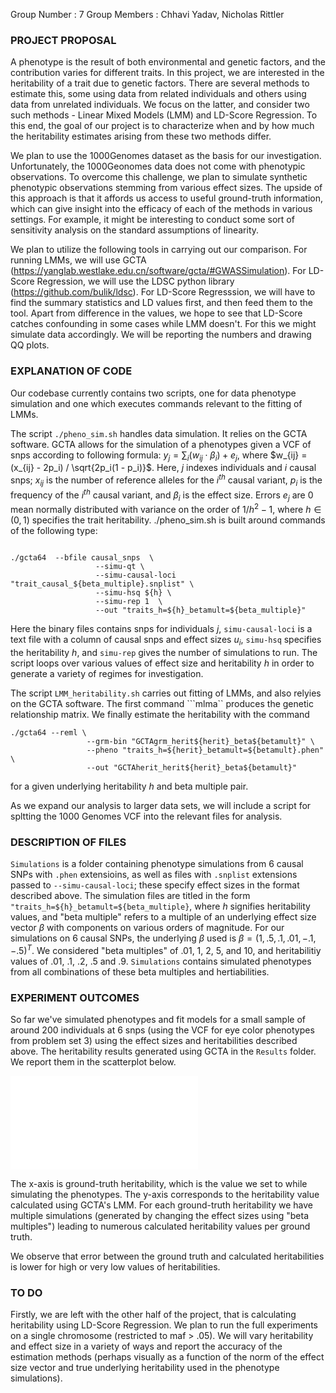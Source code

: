 Group Number : 7
Group Members : Chhavi Yadav, Nicholas Rittler

### PROJECT PROPOSAL 

A phenotype is the result of both environmental and genetic factors, and the contribution varies for different traits. In this project, we are interested in the heritability of a trait due to genetic factors. There are several methods to  estimate this, some using data from related individuals and others using data from unrelated individuals. We focus on the latter, and consider two such methods - Linear Mixed Models (LMM) and LD-Score Regression. To this end, the goal of our project is to characterize when and by how much the heritability estimates arising from these two methods differ.

We plan to use the 1000Genomes dataset as the basis for our investigation. Unfortunately, the 1000Geonomes data does not come with phenotypic observations. To overcome this challenge, we plan to simulate synthetic phenotypic observations stemming from various effect sizes. The upside of this approach is that it affords us access to useful ground-truth information, which can give insight into the efficacy of each of the methods in various settings. For example, it  might be interesting to conduct some sort of sensitivity analysis on the standard assumptions of linearity.

We plan to utilize the following tools in carrying out our comparison. For running LMMs, we will use GCTA (https://yanglab.westlake.edu.cn/software/gcta/#GWASSimulation). For LD-Score Regression, we will use the LDSC python library (https://github.com/bulik/ldsc). For LD-Score Regresssion, we will have to find the summary statistics and LD values first, and then feed them to the tool. Apart from difference in the values, we hope to see that LD-Score catches confounding in some cases while LMM doesn't. For this we might simulate data accordingly. We will be reporting the numbers and drawing QQ plots.


### EXPLANATION OF CODE

Our codebase currently contains two scripts, one for data phenotype simulation and one which executes commands relevant to the fitting of LMMs.

The script ```./pheno_sim.sh``` handles data simulation. It relies on the GCTA software. GCTA allows for the simulation of a phenotypes given a VCF of snps according to following formula: $y_j = \sum_i(w_{ij} \cdot \beta_i) + e_j$,
where $w_{ij} = (x_{ij} - 2p_i) / \sqrt{2p_i(1 - p_i)}$. Here, $j$ indexes individuals and $i$ causal snps; $x_{ij}$ is the number of reference alleles for the $i^{th}$ causal variant, $p_i$ is the frequency of the $i^{th}$ causal variant, and $\beta_i$ is the effect size. Errors $e_j$ are $0$ mean normally distributed with variance on the order of $1/h^2 - 1$, where $h \in (0, 1)$ specifies the trait heritability. ./pheno_sim.sh is built around commands of the following type:
```

./gcta64  --bfile causal_snps  \
                   --simu-qt \
                   --simu-causal-loci "trait_causal_${beta_multiple}.snplist" \
                   --simu-hsq ${h} \
                   --simu-rep 1  \
                   --out "traits_h=${h}_betamult=${beta_multiple}"

```
Here the binary files contains snps for individuals $j$,  ```simu-causal-loci``` is a text file with a column of causal snps and effect sizes $u_i$, ```simu-hsq``` specifies the heritability $h$, and ```simu-rep``` gives the number of simulations to run. The script loops over various values of effect size and heritability $h$ in order to generate a variety of regimes for investigation.

The script ```LMM_heritability.sh``` carries out fitting of LMMs, and also relyies on the GCTA software. The first command ```mlma`` produces the genetic relationship matrix. We finally estimate the heritability with the command
```
./gcta64 --reml \
                 --grm-bin "GCTAgrm_herit${herit}_beta${betamult}" \
                 --pheno "traits_h=${herit}_betamult=${betamult}.phen" \
                 --out "GCTAherit_herit${herit}_beta${betamult}"
```
for a given underlying heritability $h$ and beta multiple pair. 

As we expand our analysis to larger data sets, we will include a script for spltting the 1000 Genomes VCF into the relevant files for analysis.

### DESCRIPTION OF FILES 

```Simulations``` is a folder containing phenotype simulations from 6 causal SNPs with ```.phen``` extensioins, as well as files with ```.snplist``` extensions passed to ```--simu-causal-loci```; these specify effect sizes in the format described above. The simulation files are titled in the form ```"traits_h=${h}_betamult=${beta_multiple}```, where $h$ signifies heritability values, and "beta multiple" refers to a multiple of an underlying effect size vector $\beta$ with components on various orders of magnitude. For our simulations on 6 causal SNPs, the underlying $\beta$ used is $\beta = (1,.5, .1, .01, -.1, -.5)^T$. We considered "beta multiples" of $.01$, $1$, $2$, $5$, and $10$, and heritabilitiy values of $.01$, $.1$, $.2$, $.5$ and $.9$.  ```Simulations``` contains simulated phenotypes from all combinations of these beta multiples and hertiabilities. 

### EXPERIMENT OUTCOMES

So far we've simulated phenotypes and fit models for a small sample of around 200 individuals at 6 snps (using the VCF for eye color phenotypes from problem set 3) using the effect sizes and heritabilities described above. The heritability results generated using GCTA in the ```Results``` folder.  We report them in the scatterplot below.

![Scatter Plot](scatter_plot.pdf)


The x-axis is ground-truth heritability, which is the value we set to while simulating the phenotypes. The y-axis corresponds to the heritability value calculated using GCTA's LMM. For each ground-truth heritability we have multiple simulations (generated by changing the effect sizes using "beta multiples") leading to numerous calculated heritability values per ground truth.

We observe that error between the ground truth and calculated heritabilities is lower for high or very low values of heritabilities.

### TO DO

Firstly, we are left with the other half of the project, that is calculating heritability using LD-Score Regression. We plan to run the full experiments on a single chromosome (restricted to maf > .05). We will vary heritability and effect size in a variety of ways and report the accuracy of the estimation methods (perhaps visually as a function of the norm of the effect size vector and true underlying heritability used in the phenotype simulations). 
